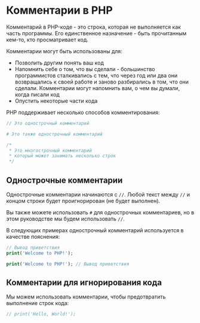 # Комментарии в PHP

Комментарий в PHP-коде - это строка, которая не выполняется как часть программы. Его единственное назначение - быть прочитанным кем-то, кто просматривает код.

Комментарии могут быть использованы для:

- Позволить другим понять ваш код
- Напомнить себе о том, что вы сделали - большинство программистов сталкивались с тем, что через год или два они возвращались к своей работе и заново разбирались в том, что они сделали. Комментарии могут напомнить вам, о чем вы думали, когда писали код
- Опустить некоторые части кода

PHP поддерживает несколько способов комментирования:

```php
// Это однострочный комментарий

# Это также однострочный комментарий

/*
 * Это многострочный комментарий
 * который может занимать несколько строк
 */
```

## Однострочные комментарии

Однострочные комментарии начинаются с `//`. Любой текст между `//` и концом строки будет проигнорирован (не будет выполнен).

Вы также можете использовать `#` для однострочных комментариев, но в этом руководстве мы будем использовать `//`.

В следующих примерах однострочный комментарий используется в качестве пояснения:

```php
// Вывод приветствия
print('Welcome to PHP!');
```

```php
print('Welcome to PHP!'); // Вывод приветствия
```

## Комментарии для игнорирования кода

Мы можем использовать комментарии, чтобы предотвратить выполнение строк кода:

```php
// print('Hello, World!');
```